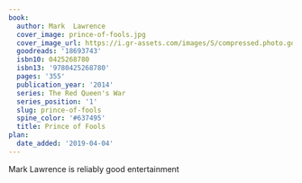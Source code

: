 ```yaml
---
book:
  author: Mark  Lawrence
  cover_image: prince-of-fools.jpg
  cover_image_url: https://i.gr-assets.com/images/S/compressed.photo.goodreads.com/books/1385072473l/18693743._SX98_.jpg
  goodreads: '18693743'
  isbn10: 0425268780
  isbn13: '9780425268780'
  pages: '355'
  publication_year: '2014'
  series: The Red Queen's War
  series_position: '1'
  slug: prince-of-fools
  spine_color: '#637495'
  title: Prince of Fools
plan:
  date_added: '2019-04-04'
---
```


Mark Lawrence is reliably good entertainment
